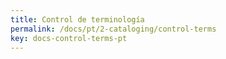 ```yaml
---
title: Control de terminología
permalink: /docs/pt/2-cataloging/control-terms
key: docs-control-terms-pt
---
```

